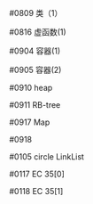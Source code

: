 #0809
类（1）

#0816
虚函数(1)

#0904
容器(1)

#0905
容器(2)

#0910
heap

#0911
RB-tree

#0917
Map

#0918

#0105
circle LinkList

#0117
EC 35[0]

#0118
EC 35[1]